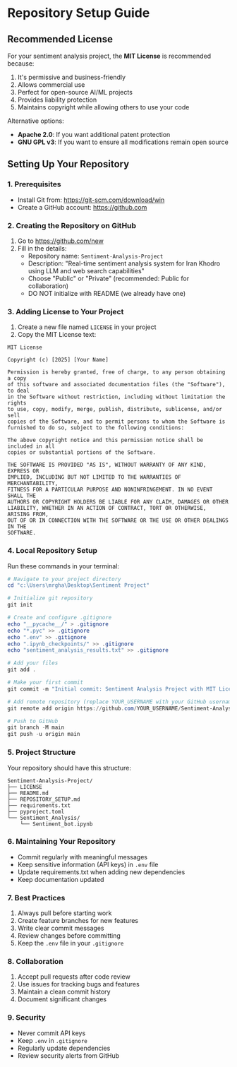 # Repository Setup Guide

## Recommended License
For your sentiment analysis project, the **MIT License** is recommended because:
1. It's permissive and business-friendly
2. Allows commercial use
3. Perfect for open-source AI/ML projects
4. Provides liability protection
5. Maintains copyright while allowing others to use your code

Alternative options:
- **Apache 2.0**: If you want additional patent protection
- **GNU GPL v3**: If you want to ensure all modifications remain open source

## Setting Up Your Repository

### 1. Prerequisites
- Install Git from: https://git-scm.com/download/win
- Create a GitHub account: https://github.com

### 2. Creating the Repository on GitHub
1. Go to https://github.com/new
2. Fill in the details:
   - Repository name: `Sentiment-Analysis-Project`
   - Description: "Real-time sentiment analysis system for Iran Khodro using LLM and web search capabilities"
   - Choose "Public" or "Private" (recommended: Public for collaboration)
   - DO NOT initialize with README (we already have one)

### 3. Adding License to Your Project
1. Create a new file named `LICENSE` in your project
2. Copy the MIT License text:
```
MIT License

Copyright (c) [2025] [Your Name]

Permission is hereby granted, free of charge, to any person obtaining a copy
of this software and associated documentation files (the "Software"), to deal
in the Software without restriction, including without limitation the rights
to use, copy, modify, merge, publish, distribute, sublicense, and/or sell
copies of the Software, and to permit persons to whom the Software is
furnished to do so, subject to the following conditions:

The above copyright notice and this permission notice shall be included in all
copies or substantial portions of the Software.

THE SOFTWARE IS PROVIDED "AS IS", WITHOUT WARRANTY OF ANY KIND, EXPRESS OR
IMPLIED, INCLUDING BUT NOT LIMITED TO THE WARRANTIES OF MERCHANTABILITY,
FITNESS FOR A PARTICULAR PURPOSE AND NONINFRINGEMENT. IN NO EVENT SHALL THE
AUTHORS OR COPYRIGHT HOLDERS BE LIABLE FOR ANY CLAIM, DAMAGES OR OTHER
LIABILITY, WHETHER IN AN ACTION OF CONTRACT, TORT OR OTHERWISE, ARISING FROM,
OUT OF OR IN CONNECTION WITH THE SOFTWARE OR THE USE OR OTHER DEALINGS IN THE
SOFTWARE.
```

### 4. Local Repository Setup
Run these commands in your terminal:
```powershell
# Navigate to your project directory
cd "c:\Users\mrgha\Desktop\Sentiment Project"

# Initialize git repository
git init

# Create and configure .gitignore
echo "__pycache__/" > .gitignore
echo "*.pyc" >> .gitignore
echo ".env" >> .gitignore
echo ".ipynb_checkpoints/" >> .gitignore
echo "sentiment_analysis_results.txt" >> .gitignore

# Add your files
git add .

# Make your first commit
git commit -m "Initial commit: Sentiment Analysis Project with MIT License"

# Add remote repository (replace YOUR_USERNAME with your GitHub username)
git remote add origin https://github.com/YOUR_USERNAME/Sentiment-Analysis-Project.git

# Push to GitHub
git branch -M main
git push -u origin main
```

### 5. Project Structure
Your repository should have this structure:
```
Sentiment-Analysis-Project/
├── LICENSE
├── README.md
├── REPOSITORY_SETUP.md
├── requirements.txt
├── pyproject.toml
└── Sentiment_Analysis/
    └── Sentiment_bot.ipynb
```

### 6. Maintaining Your Repository
- Commit regularly with meaningful messages
- Keep sensitive information (API keys) in `.env` file
- Update requirements.txt when adding new dependencies
- Keep documentation updated

### 7. Best Practices
1. Always pull before starting work
2. Create feature branches for new features
3. Write clear commit messages
4. Review changes before committing
5. Keep the `.env` file in your `.gitignore`

### 8. Collaboration
1. Accept pull requests after code review
2. Use issues for tracking bugs and features
3. Maintain a clean commit history
4. Document significant changes

### 9. Security
- Never commit API keys
- Keep `.env` in `.gitignore`
- Regularly update dependencies
- Review security alerts from GitHub

